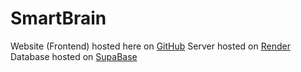 ﻿# SmartBrain

Website (Frontend) hosted here on [GitHub](https://github.com/originaluncompiled/smartbrain)
Server hosted on [Render](render.com)
Database hosted on [SupaBase](supabase.com)

